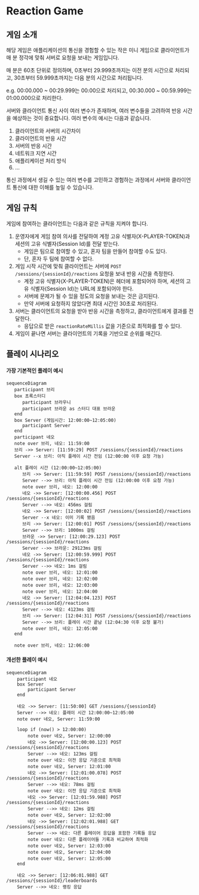 # Reaction Game

## 게임 소개

해당 게임은 애플리케이션의 통신을 경험할 수 있는 작은 미니 게임으로 클라이언트가 매 분 정각에 맞춰 서버로 요청을 보내는 게임입니다.

매 분은 60초 단위로 정의하며, 0초부터 29.999초까지는 이전 분의 시간으로 처리되고, 30초부터 59.999초까지는 다음 분의 시간으로 처리됩니다.

e.g. 00:00.000 ~ 00:29.999는 00:00으로 처리되고, 00:30.000 ~ 00:59.999는 01:00.000으로 처리한다.

서버와 클라이언트 통신 사이 여러 변수가 존재하며, 여러 변수들을 고려하여 반응 시간을 예상하는 것이 중요합니다.
여러 변수의 예시는 다음과 같습니다.

1. 클라이언트와 서버의 시간차이
2. 클라이언트의 반응 시간
3. 서버의 반응 시간
4. 네트워크 지연 시간
5. 애플리케이션 처리 방식
6. ...

통신 과정에서 생길 수 있는 여러 변수를 고민하고 경험하는 과정에서 서버와 클라이언트 통신에 대한 이해를 높일 수 있습니다.

## 게임 규칙

게임에 참여하는 클라이언트는 다음과 같은 규칙을 지켜야 합니다.

1. 운영자에게 게임 참여 의사를 전달하여 계정 고유 식별자(X-PLAYER-TOKEN)과 세션의 고유 식별자(Session Id)를 전달 받는다.
    - 게임은 팀으로 참여할 수 있고, 혼자 팀을 만들어 참여할 수도 있다.
    - 단, 혼자 두 팀에 참여할 수 없다.
2. 게임 시작 시간에 맞춰 클라이언트는 서버에 `POST /sessions/{sessionId}/reactions` 요청을 보내 반응 시간을 측정한다.
    - 계정 고유 식별자(X-PLAYER-TOKEN)은 헤더에 포함되어야 하며, 세션의 고유 식별자(Session Id)는 URL에 포함되어야 한다.
    - 서버에 문제가 될 수 있을 정도의 요청을 보내는 것은 금지된다.
    - 만약 서버에 요청하지 않았다면 최대 시간인 30초로 처리된다.
3. 서버는 클라이언트의 요청을 받아 반응 시간을 측정하고, 클라이언트에게 결과를 전달한다.
    - 응답으로 받은 `reactionRateMillis` 값을 기준으로 최적화를 할 수 있다.
4. 게임이 끝나면 서버는 클라이언트의 기록을 기반으로 순위를 매긴다.

## 플레이 시나리오

#### 가장 기본적인 플레이 예시

```mermaid
sequenceDiagram
   participant 브리
   box 초록스터디
      participant 브라우니
      participant 브라운 as 스터디 대표 브라운
   end
   box Server (게임시간: 12:00:00~12:05:00)
      participant Server
   end
   participant 네오
   note over 브리, 네오: 11:59:00
   브리 ->> Server: [11:59:29] POST /sessions/{sessionId}/reactions
   Server --x 브리: 아직 플레이 시간 전임 (12:00:00 이후 요청 가능)

   alt 플레이 시간 (12:00:00~12:05:00)
      브리 ->> Server: [11:59:59] POST /sessions/{sessionId}/reactions
      Server -->> 브리: 아직 플레이 시간 전임 (12:00:00 이후 요청 가능)
      note over 브리, 네오: 12:00:00
      네오 ->> Server: [12:00:00.456] POST /sessions/{sessionId}/reactions
      Server -->> 네오: 456ms 걸림
      네오 ->> Server: [12:00:02] POST /sessions/{sessionId}/reactions
      Server --x 네오: 이미 기록 됐음
      브리 ->> Server: [12:00:01] POST /sessions/{sessionId}/reactions
      Server -->> 브리: 1000ms 걸림
      브라운 ->> Server: [12:00:29.123] POST /sessions/{sessionId}/reactions
      Server -->> 브라운: 29123ms 걸림
      네오 ->> Server: [12:00:59.999] POST /sessions/{sessionId}/reactions
      Server -->> 네오: 1ms 걸림
      note over 브리, 네오: 12:01:00
      note over 브리, 네오: 12:02:00
      note over 브리, 네오: 12:03:00
      note over 브리, 네오: 12:04:00
      네오 ->> Server: [12:04:04.123] POST /sessions/{sessionId}/reactions
      Server -->> 네오: 4123ms 걸림
      브리 ->> Server: [12:04:31] POST /sessions/{sessionId}/reactions
      Server -->> 브리: 플레이 시간 끝남 (12:04:30 이후 요청 불가)
      note over 브리, 네오: 12:05:00
   end

   note over 브리, 네오: 12:06:00
```

#### 개선한 플레이 예시

```mermaid
sequenceDiagram
    participant 네오
    box Server
        participant Server
    end

    네오 ->> Server: [11:50:00] GET /sessions/{sessionId}
    Server -->> 네오: 플레이 시간 12:00:00~12:05:00
    note over 네오, Server: 11:59:00

    loop if (now() > 12:00:00)
        note over 네오, Server: 12:00:00
        네오 ->> Server: [12:00:00.123] POST /sessions/{sessionId}/reactions
        Server -->> 네오: 123ms 걸림
        note over 네오: 이전 응답 기준으로 최적화
        note over 네오, Server: 12:01:00
        네오 ->> Server: [12:01:00.078] POST /sessions/{sessionId}/reactions
        Server -->> 네오: 78ms 걸림
        note over 네오: 이전 응답 기준으로 최적화
        네오 ->> Server: [12:01:59.988] POST /sessions/{sessionId}/reactions
        Server -->> 네오: 12ms 걸림
        note over 네오, Server: 12:02:00
        네오 ->> Server: [12:02:01.988] GET /sessions/{sessionId}/reactions
        Server -->> 네오: 다른 플레이어 응답을 포함한 기록들 응답
        note over 네오: 다른 플레이어들 기록과 비교하여 최적화
        note over 네오, Server: 12:03:00
        note over 네오, Server: 12:04:00
        note over 네오, Server: 12:05:00
    end

    네오 ->> Server: [12:06:01.988] GET /sessions/{sessionId}/leaderboards
    Server -->> 네오: 랭킹 응답
```
